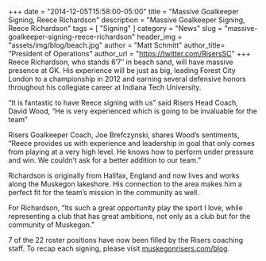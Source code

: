 +++
date        = "2014-12-05T15:58:00-05:00"
title       = "Massive Goalkeeper Signing, Reece Richardson"
description = "Massive Goalkeeper Signing, Reece Richardson"
tags        = [ "Signing" ]
category    = "News"
slug        = "massive-goalkeeper-signing-reece-richardson"
header_img	= "assets/img/blog/beach.jpg"
author		= "Matt Schmitt"
author_title= "President of Operations"
author_url	= "https://twitter.com/RisersSC"
+++
Reece Richardson, who stands 6’7″ in beach sand, will have massive presence at GK. His experience will be just as big, leading Forest City London to a championship in 2012 and earning several defensive honors throughout his collegiate career at Indiana Tech University.

“It is fantastic to have Reece signing with us” said Risers Head Coach, David Wood, “He is very experienced which is going to be invaluable for the team”

Risers Goalkeeper Coach, Joe Brefczynski, shares Wood’s sentiments, “Reece provides us with experience and leadership in goal that only comes from playing at a very high level. He knows how to perform under pressure and win. We couldn’t ask for a better addition to our team.”

Richardson is originally from Halifax, England and now lives and works along the Muskegon lakeshore. His connection to the area makes him a perfect fit for the team’s mission in the community as well.

For Richardson, “Its such a great opportunity play the sport I love, while representing a club that has great ambitions, not only as a club but for the community of Muskegon.”

7 of the 22 roster positions have now been filled by the Risers coaching staff. To recap each signing, please visit [muskegonrisers.com/blog](http://muskegonrisers.com/blog).